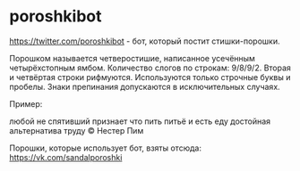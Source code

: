 # poroshkibot

https://twitter.com/poroshkibot - бот, который постит стишки-порошки.

Порошком называется четверостишие, написанное усечённым четырёхстопным ямбом.
Количество слогов по строкам: 9/8/9/2.
Вторая и четвёртая строки рифмуются.
Используются только строчные буквы и пробелы.
Знаки препинания допускаются в исключительных случаях. 

Пример:

любой не спятивший признает
что пить питьё и есть еду
достойная альтернатива
труду
© Нестер Пим

Порошки, которые использует бот, взяты отсюда: https://vk.com/sandalporoshki
